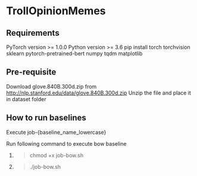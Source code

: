 # TrollOpinionMemes

## Requirements

PyTorch version >= 1.0.0
Python version >= 3.6
pip install torch torchvision sklearn pytorch-pretrained-bert numpy tqdm matplotlib

## Pre-requisite

Download glove.840B.300d.zip from http://nlp.stanford.edu/data/glove.840B.300d.zip
Unzip the file and place it in dataset folder

## How to run baselines

Execute job-{baseline_name_lowercase}

Run following command to execute bow baseline 

1. > chmod +x job-bow.sh
2. > ./job-bow.sh 
